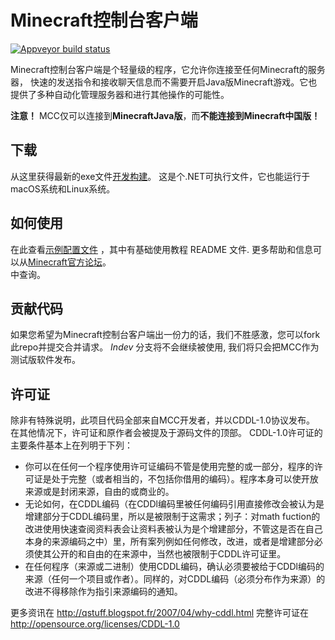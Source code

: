 Minecraft控制台客户端
========================

[![Appveyor build status](https://ci.appveyor.com/api/proMinecraftjects/status/github/ORelio/Minecraft-Console-Client?branch=Indev)](https://ci.appveyor.com/project/ORelio/minecraft-console-client)

Minecraft控制台客户端是个轻量级的程序，它允许你连接至任何Minecraft的服务器，
快速的发送指令和接收聊天信息而不需要开启Java版Minecraft游戏。它也提供了多种自动化管理服务器和进行其他操作的可能性。

**注意！** MCC仅可以连接到**MinecraftJava版**，而**不能连接到Minecraft中国版！**

## 下载

从这里获得最新的exe文件[开发构建](https://ci.appveyor.com/project/ORelio/minecraft-console-client/build/artifacts)。
这是个.NET可执行文件，它也能运行于macOS系统和Linux系统。

## 如何使用


在此查看[示例配置文件](MinecraftClient/config/) ，其中有基础使用教程 README 文件.
更多帮助和信息可以从[Minecraft官方论坛](http://www.minecraftforum.net/topic/1314800-/)。<br/>中查询。

## 贡献代码

如果您希望为Minecraft控制台客户端出一份力的话，我们不胜感激，您可以fork此repo并提交合并请求。 *Indev* 分支将不会继续被使用, 我们将只会把MCC作为测试版软件发布。

## 许可证

除非有特殊说明，此项目代码全部来自MCC开发者，并以CDDL-1.0协议发布。
在其他情况下，许可证和原作者会被提及于源码文件的顶部。
CDDL-1.0许可证的主要条件基本上在列明于下列：

- 你可以在任何一个程序使用许可证编码不管是使用完整的或一部分，程序的许可证是处于完整（或者相当的，不包括你借用的编码）。程序本身可以使开放来源或是封闭来源，自由的或商业的。
- 无论如何，在CDDL编码（在CDDl编码里被任何编码引用直接修改会被认为是增建部分于CDDL编码里，所以是被限制于这需求；列子：对math fuction的改进使用快速查阅资料表会让资料表被认为是个增建部分，不管这是否在自己本身的来源编码之中）里，所有案列例如任何修改，改进，或者是增建部分必须使其公开的和自由的在来源中，当然也被限制于CDDL许可证里。
- 在任何程序（来源或二进制）使用CDDL编码，确认必须要被给于CDDl编码的来源（任何一个项目或作者）。同样的，对CDDL编码（必须分布作为来源）的改进不得移除作为指引来源编码的通知。

更多资讯在 http://qstuff.blogspot.fr/2007/04/why-cddl.html
完整许可证在 http://opensource.org/licenses/CDDL-1.0
